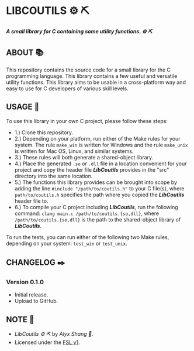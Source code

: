 # LIBCOUTILS :gear: :pick:

***A small library for C containing some utility functions. :gear: :pick:***

## ABOUT :books:

This repository contains the source code for a small library for the C programming language. This library contains a few useful and versatile utility functions. This library aims to be usable in a cross-platform way and easy to use for C developers of various skill levels.

## USAGE :hammer:

To use this library in your own C project, please follow these steps:

- 1.) Clone this repository.
- 2.) Depending on your platform, run either of the Make rules for your system. The rule `make_win` is written for Windows and the rule `make_unix` is written for Mac OS, Linux, and similar systems.
- 3.) These rules will both generate a shared-object library.
- 4.) Place the generated `.so` or `.dll` file in a location convenient for your project and copy the header file ***LibCoutils*** provides in the "src" directory into the same location.
- 5.) The functions this library provides can be brought into scope by adding the line `#include "/path/to/coutils.h"` to your C file(s), where `path/to/coutils.h` specifies the path where you copied the ***LibCoutils*** header file to.
- 6.) To compile your C project including ***LibCoutils***, run the following command: `clang main.c /path/to/coutils.{so,dll}`, where `/path/to/coutils.{so,dll}` is the path to the shared-object library of ***LibCoutils***.

To run the tests, you can run either of the following two Make rules, depending on your system: `test_win` or `test_unix`.

## CHANGELOG :black_nib:

### Version 0.1.0

- Initial release.
- Upload to GitHub.

## NOTE :scroll:

- *LibCoutils :gear: :pick:* by *Alyx Shang :black_heart:*.
- Licensed under the [FSL v1](https://github.com/alyxshang/fair-software-license).
